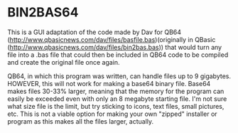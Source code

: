 # BIN2BAS64
This is a GUI adaptation of the code made by Dav for QB64 (http://www.qbasicnews.com/dav/files/basfile.bas)(originally in QBasic (http://www.qbasicnews.com/dav/files/bin2bas.bas)) that would turn any file into a .bas file that could then be included in QB64 code to be compiled and create the original file once again.

QB64, in which this program was written, can handle files up to 9 gigabytes. HOWEVER, this will not work for making a base64 binary file. Base64 makes files 30-33% larger, meaning that the memory for the program can easily be exceeded even with only an 8 megabyte starting file. I'm not sure what size file is the limit, but try sticking to icons, text files, small pictures, etc. This is not a viable option for making your own "zipped" installer or program as this makes all the files larger, actually.
